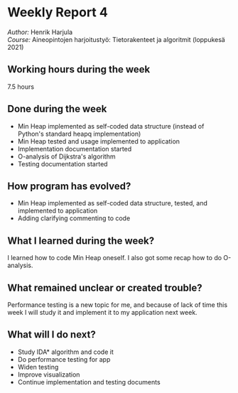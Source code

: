 # Weekly Report 4
*Author:* Henrik Harjula  
*Course:* Aineopintojen harjoitustyö: Tietorakenteet ja algoritmit (loppukesä 2021)  

## Working hours during the week
7.5 hours

## Done during the week
- Min Heap implemented as self-coded data structure (instead of Python's standard heapq implementation)
- Min Heap tested and usage implemented to application
- Implementation documentation started
- O-analysis of Dijkstra's algorithm
- Testing documentation started

## How program has evolved?
- Min Heap implemented as self-coded data structure, tested, and implemented to application
- Adding clarifying commenting to code

## What I learned during the week?
I learned how to code Min Heap oneself. I also got some recap how to do O-analysis.

## What remained unclear or created trouble?
Performance testing is a new topic for me, and because of lack of time this week I will study it and implement it to my application next week.

## What will I do next?
- Study IDA* algorithm and code it
- Do performance testing for app
- Widen testing
- Improve visualization
- Continue implementation and testing documents
